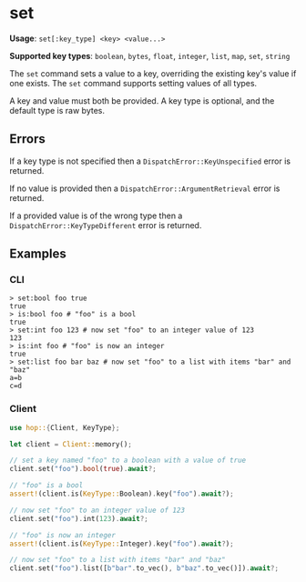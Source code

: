 # set

**Usage**: `set[:key_type] <key> <value...>`

**Supported key types**: `boolean`, `bytes`, `float`, `integer`, `list`, `map`,
`set`, `string`

The `set` command sets a value to a key, overriding the existing key's value if
one exists. The `set` command supports setting values of all types.

A key and value must both be provided. A key type is optional, and the default
type is raw bytes.

## Errors

If a key type is not specified then a `DispatchError::KeyUnspecified` error is
returned.

If no value is provided then a `DispatchError::ArgumentRetrieval` error is
returned.

If a provided value is of the wrong type then a
`DispatchError::KeyTypeDifferent` error is returned.

## Examples

### CLI

```
> set:bool foo true
true
> is:bool foo # "foo" is a bool
true
> set:int foo 123 # now set "foo" to an integer value of 123
123
> is:int foo # "foo" is now an integer
true
> set:list foo bar baz # now set "foo" to a list with items "bar" and "baz"
a=b
c=d
```

### Client

```rust
use hop::{Client, KeyType};

let client = Client::memory();

// set a key named "foo" to a boolean with a value of true
client.set("foo").bool(true).await?;

// "foo" is a bool
assert!(client.is(KeyType::Boolean).key("foo").await?);

// now set "foo" to an integer value of 123
client.set("foo").int(123).await?;

// "foo" is now an integer
assert!(client.is(KeyType::Integer).key("foo").await?);

// now set "foo" to a list with items "bar" and "baz"
client.set("foo").list([b"bar".to_vec(), b"baz".to_vec()]).await?;
```
